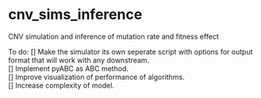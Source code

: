 # cnv_sims_inference
CNV simulation and inference of mutation rate and fitness effect


To do:
[] Make the simulator its own seperate script with options for output format that will work with any downstream.  
[] Implement pyABC as ABC method.  
[] Improve visualization of performance of algorithms.  
[] Increase complexity of model.  
